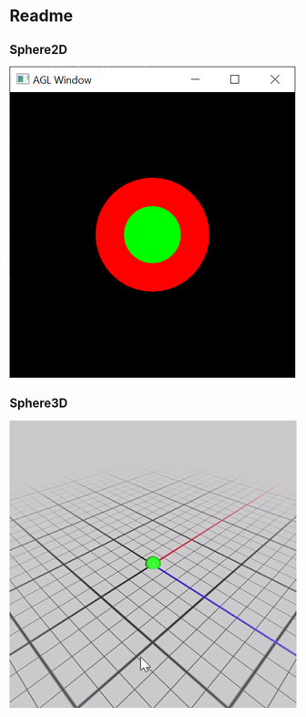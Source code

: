# Readme

## Sphere2D

![alt text](https://github.com/msunde137/animation-toolkit/blob/main/screenshots/modify%20sphere%202d.PNG)

## Sphere3D

![alt text](https://github.com/msunde137/animation-toolkit/blob/main/screenshots/ezgif.com-gif-maker.gif)
